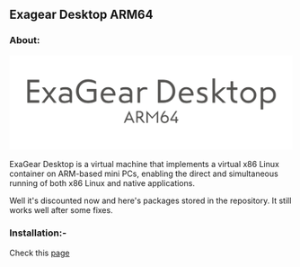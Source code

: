 ## Exagear Desktop ARM64

### About:
![intro](src/20210702_154238.png)

ExaGear Desktop is a virtual machine that implements a virtual x86 Linux container on ARM-based mini PCs, enabling the direct and simultaneous running of both x86 Linux and native applications.

Well it's discounted now and here's packages stored in the repository. It still works well after some fixes.


### Installation:-
Check this [page](Installation.md)



